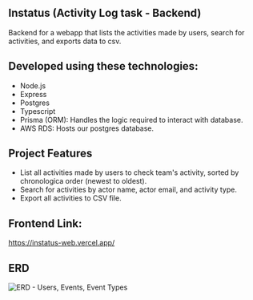 ## Instatus (Activity Log task - Backend)

Backend for a webapp that lists the activities made by users, search for activities, and exports data to csv.

## Developed using these technologies:
* Node.js
* Express
* Postgres
* Typescript
* Prisma (ORM): Handles the logic required to interact with database.
* AWS RDS: Hosts our postgres database.

## Project Features

* List all activities made by users to check team's activity, sorted by chronologica order (newest to oldest).
* Search for activities by actor name, actor email, and activity type.
* Export all activities to CSV file.

## Frontend Link:

<a href="https://instatus-web.vercel.app/">https://instatus-web.vercel.app/</a>

## ERD
![ERD - Users, Events, Event Types](https://i.ibb.co/VLS9RPC/Screen-Shot-2023-03-18-at-3-28-10-PM.png)
